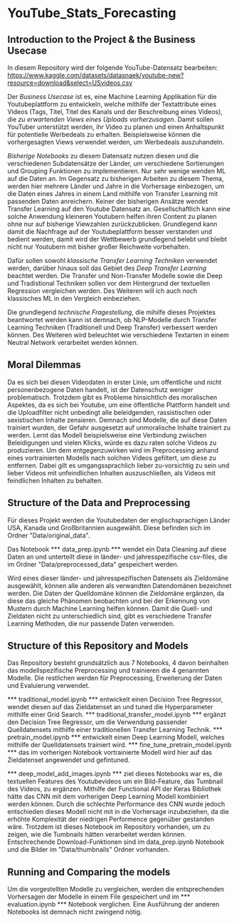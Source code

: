# YouTube_Stats_Forecasting

## Introduction to the Project & the Business Usecase

In diesem Repository wird der folgende YouTube-Datensatz bearbeiten: https://www.kaggle.com/datasets/datasnaek/youtube-new?resource=download&select=USvideos.csv

Der _Business Usecase_ ist es, eine Machine Learning Applikation für die Youtubeplattform zu entwickeln, welche mithilfe der Textattribute eines Videos (Tags, Titel, Titel des Kanals und der Beschreibung eines Videos), die _zu erwartenden Views eines Uploads vorherzusagen_. Damit sollen YouTuber unterstützt werden, ihr Video zu planen und einen Anhaltspunkt für potentielle Werbedeals zu erhalten. Beispielsweise können die vorhergesagten Views verwendet werden, um Werbedeals auszuhandeln. 

_Bisherige Notebooks_ zu diesem Datensatz nutzen diesen und die verschiedenen Subdatensätze der Länder, um verschiedene Sortierungen und Grouping Funktionen zu implementieren. Nur sehr wenige wenden ML auf die Daten an.
Im Gegensatz zu bisherigen Arbeiten zu diesem Thema, werden hier mehrere Länder und Jahre in die Vorhersage einbezogen, um die Daten eines Jahres in einem Land mithilfe von Transfer Learning mit passenden Daten anreichern. Keiner der bisherigen Ansätze wendet Transfer Learning auf den Youtube Datensatz an.
Gesellschaftlich kann eine solche Anwendung kleineren Youtubern helfen ihren Content zu planen ohne nur auf bisherige Viewzahlen zurückzublicken. Grundlegend kann damit die Nachfrage auf der Youtubeplattform besser verstanden und bedient werden, damit wird der Wettbewerb grundlegend belebt und bleibt nicht nur Youtubern mit bisher großer Reichweite vorbehalten.

Dafür sollen sowohl _klassische Transfer Learning Techniken_ verwendet werden, darüber hinaus soll das Gebiet des _Deep Transfer Learning_ beachtet werden. Die Transfer und Non-Transfer Modelle sowie die Deep und Tradistional Techniken sollen vor dem Hintergrund der textuellen Regression vergleichen werden. Des Weiteren will ich auch noch klassisches ML in den Vergleich einbeziehen.

Die grundlegend _technische Fragestellung_, die mihilfe dieses Projektes beantwortet werden kann ist demnach, ob NLP-Modelle durch Transfer Learning Techniken (Traditionell und Deep Transfer) verbessert werden können. Des Weiteren wird beleuchtet wie verschiedene Textarten in einem Neutral Network verarbeitet werden können.

## Moral Dilemmas

Da es sich bei diesen Videodaten in erster Linie, um offentliche und nicht personenbezogene Daten handelt, ist der Datenschutz weniger problematisch. Trotzdem gibt es Probleme hinsichtlich des moralischen Aspektes, da es sich bei Youtube, um eine öffentliche Plattform handelt und die Uploadfilter nicht unbedingt alle beleidgenden, rassistischen oder sexistischen Inhalte zensieren. Demnach sind Modelle, die auf diese Daten trainiert wurden, der Gefahr ausgesetzt auf unmoralische Inhalte trainiert zu werden. Lernt das Modell beispielsweise eine Verbindung zwischen Beleidigungen und vielen Klicks, würde es dazu raten solche Videos zu produzieren. Um dem entgegenzuwirken wird im Preprocessing anhand eines vortrainierten Modells nach solchen Videos gefiltert, um diese zu entfernen. Dabei gilt es umgangssprachlich lieber zu-vorsichtig zu sein und lieber Videos mit unfeindlichen Inhalten auszuschließen, als Videos mit feindlichen Inhalten zu behalten.

## Structure of the Data and Preprocessing

Für dieses Projekt werden die Youtubedaten der englischsprachigen Länder USA, Kanada und Großbritannien ausgewählt. Diese befinden sich im Ordner "Data/original_data".

Das Notebook *** data_prep.ipynb *** wendet ein Data Cleaning auf diese Daten an und unterteilt diese in länder- und jahresspezifische csv-files, die im Ordner "Data/preprocessed_data" gespeichert werden.

Wird eines dieser länder- und jahresspezifischen Datensets als Zieldomäne ausgewählt, können alle anderen als verwandten Datendomänen bezeichnet werden. Die Daten der Quelldomäne können die Zieldomäne ergänzen, da diese das gleiche Phänomen beobachten und bei der Erkennung von Mustern durch Machine Learning helfen können. Damit die Quell- und Zieldaten nicht zu unterschiedlich sind, gibt es verschiedene Transfer Learning Methoden, die nur passende Daten verwenden.

## Structure of this Repository and Models

Das Repository besteht grundsätzlich aus 7 Notebooks, 4 davon beinhalten das modellspezifische Preprocessing und trainieren die 4 genannten Modelle. Die restlichen werden für Preprocessing, Erweiterung der Daten und Evaluierung verwendet.

*** traditional_model.ipynb *** entwickelt einen Decision Tree Regressor, wendet diesen auf das Zieldatenset an und tuned die Hyperparameter mithilfe einer Grid Search.
*** traditional_transfer_model.ipynb *** ergänzt den Decision Tree Regressor, um die Verwendung passender Quelldatensets mithilfe einer traditionellen Transfer Learning Technik.
*** pretrain_model.ipynb *** entwickelt einen Deep Learning Modell, welches mithilfe der Quelldatensets trainiert wird. 
*** fine_tune_pretrain_model.ipynb *** das im vorherigen Notebook vortrainierte Modell wird hier auf das Zieldatenset angewendet und gefintuned.

*** deep_model_add_images.ipynb *** ziel dieses Notebooks war es, die textuellen Features des Youtubevideos um ein Bild-Feature, das Tumbnail des Videos, zu ergänzen. Mithilfe der Functional API der Keras Bibliothek hätte das CNN mit dem vorherigen Deep Learning Modell kombiniert werden können. Durch die schlechte Performance des CNN wurde jedoch entschieden dieses Modell nicht mit in die Vorhersage inzubeziehen, da die erhöhte Komplexität der niedrigen Performence gegenüber gestanden wäre. Trotzdem ist dieses Notebook im Repository vorhanden, um zu zeigen, wie die Tumbnails hätten verarbeitet werden können. Entschrechende Download-Funktionen sind im data_prep.ipynb Notebook und die Bilder im "Data/thumbnails" Ordner vorhanden.

## Running and Comparing the models

Um die vorgestellten Modelle zu vergleichen, werden die entsprechenden Vorhersagen der Modelle in einem File gespeichert und im *** evaluation.ipynb *** Notebook verglichen.
Eine Ausführung der anderen Notebooks ist demnach nicht zwingend nötig. 
